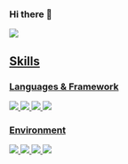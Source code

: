 ### Hi there 👋

<a href="pcar530@gmail.com" target="_blank"><img src="https://img.shields.io/badge/Accenture-A100FF?style=flat-square&logo=Accenture&logoColor=white"/>
  
## Skills 
### Languages & Framework
<img src="https://img.shields.io/badge/Python-FECC00?stype=flat-square&logo=Python&logoColor=3776AB"/> <img src="https://img.shields.io/badge/C++-000000?stype=flat-square&logo=C++&logoColor=00599C"/> <img src="https://img.shields.io/badge/ROS-000000?stype=flat-square&logo=C++&logoColor=22314E"/> <img src="https://img.shields.io/badge/TensorFlow-000000?stype=flat-square&logo=TensorFlow&logoColor=FF6F00"/> 
  
### Environment
<img src="https://img.shields.io/badge/Linux-yellow?stype=flat-square&logo=Linux&logoColor=FCC624"/> <img src="https://img.shields.io/badge/Aanaconda-000000?stype=flat-square&Anaconda=Linux&logoColor=44A833"/> <img src="https://img.shields.io/badge/Docker-yellow?stype=flat-square&Docker=Linux&logoColor=2496ED"/> <img src="https://img.shields.io/badge/VScode-yellow?stype=flat-square&Docker=Visual Studio Code&logoColor=007ACC"/> 
